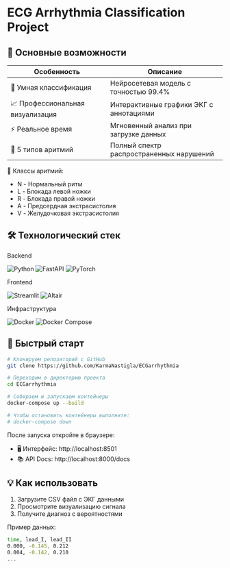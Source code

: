 # ECG Arrhythmia Classification Project

## 🌟 Основные возможности

| Особенность      | Описание                                |
|------------|-----------------------------------------|
| 🧠 Умная классификация | Нейросетевая модель с точностью 99.4%   |
| 📈 Профессиональная визуализация | Интерактивные графики ЭКГ с аннотациями |
| ⚡ Реальное время   | Мгновенный анализ при загрузке данных   |
| 🏥 5 типов аритмий | Полный спектр распространенных нарушений | 
	
🏥 Классы аритмий:
- N - Нормальный ритм
- L - Блокада левой ножки
- R - Блокада правой ножки
- A - Предсердная экстрасистолия
- V - Желудочковая экстрасистолия

## 🛠 Технологический стек
Backend
<p> <img src="https://img.shields.io/badge/Python-3.9-blue?logo=python" alt="Python"> <img src="https://img.shields.io/badge/FastAPI-0.95-green?logo=fastapi" alt="FastAPI"> <img src="https://img.shields.io/badge/PyTorch-1.13-red?logo=pytorch" alt="PyTorch"> </p>
Frontend
<p> <img src="https://img.shields.io/badge/Streamlit-1.18-ff4b4b?logo=streamlit" alt="Streamlit"> <img src="https://img.shields.io/badge/Altair-4.2-yellow?logo=vega" alt="Altair"> </p>
Инфраструктура
<p> <img src="https://img.shields.io/badge/Docker-20.10+-2496ED?logo=docker" alt="Docker"> <img src="https://img.shields.io/badge/Compose-2.0+-384d54?logo=docker" alt="Docker Compose"> </p>

## 🚀 Быстрый старт
``` bash
# Клонируем репозиторий с GitHub
git clone https://github.com/KarmaNastigla/ECGarrhythmia

# Переходим в директорию проекта 
cd ECGarrhythmia

# Собираем и запускаем контейнеры
docker-compose up --build

# Чтобы остановить контейнеры выполните:
# docker-compose down 
```

После запуска откройте в браузере:

- 🖥 Интерфейс: http://localhost:8501
- 📚 API Docs: http://localhost:8000/docs

## 💡 Как использовать
1. Загрузите CSV файл с ЭКГ данными
2. Просмотрите визуализацию сигнала
3. Получите диагноз с вероятностями

Пример данных:
``` bash
time, lead_I, lead_II
0.000, -0.145, 0.212
0.004, -0.142, 0.210
...
```